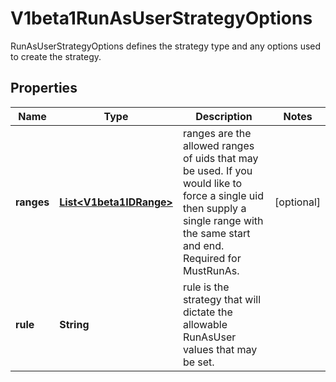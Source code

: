 

# V1beta1RunAsUserStrategyOptions

RunAsUserStrategyOptions defines the strategy type and any options used to create the strategy.
## Properties

Name | Type | Description | Notes
------------ | ------------- | ------------- | -------------
**ranges** | [**List&lt;V1beta1IDRange&gt;**](V1beta1IDRange.md) | ranges are the allowed ranges of uids that may be used. If you would like to force a single uid then supply a single range with the same start and end. Required for MustRunAs. |  [optional]
**rule** | **String** | rule is the strategy that will dictate the allowable RunAsUser values that may be set. | 




